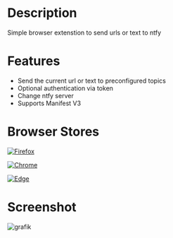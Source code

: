 # Description
Simple browser extenstion to send urls or text to ntfy

# Features 
 - Send the current url or text to preconfigured topics
 - Optional authentication via token
 - Change ntfy server
 - Supports Manifest V3

# Browser Stores
[![Firefox](https://github.com/TheDuffman85/send_to_ntfy_extension/assets/9296618/1219eda6-e480-4859-855c-730e8027379e)](https://addons.mozilla.org/de/firefox/addon/send-to-ntfy/)

[![Chrome](https://github.com/TheDuffman85/send_to_ntfy_extension/assets/9296618/48fa46f9-b210-40bf-92ef-e6797b38bdcc)](https://chromewebstore.google.com/detail/send-to-ntfy/kfiegffaamihidajjcingmognibehdlb)

[![Edge](https://github.com/TheDuffman85/send_to_ntfy_extension/assets/9296618/8389d2f8-39c1-4a42-9d6f-1af0f49277e3)](https://microsoftedge.microsoft.com/addons/detail/send-to-ntfy/nlcjgpmaicbjkjdicgiaighhlihfhafj)

# Screenshot
![grafik](https://github.com/TheDuffman85/send_to_ntfy_extension/assets/9296618/a87f1c2b-b7d4-4d5a-8f38-60436871abe6)

